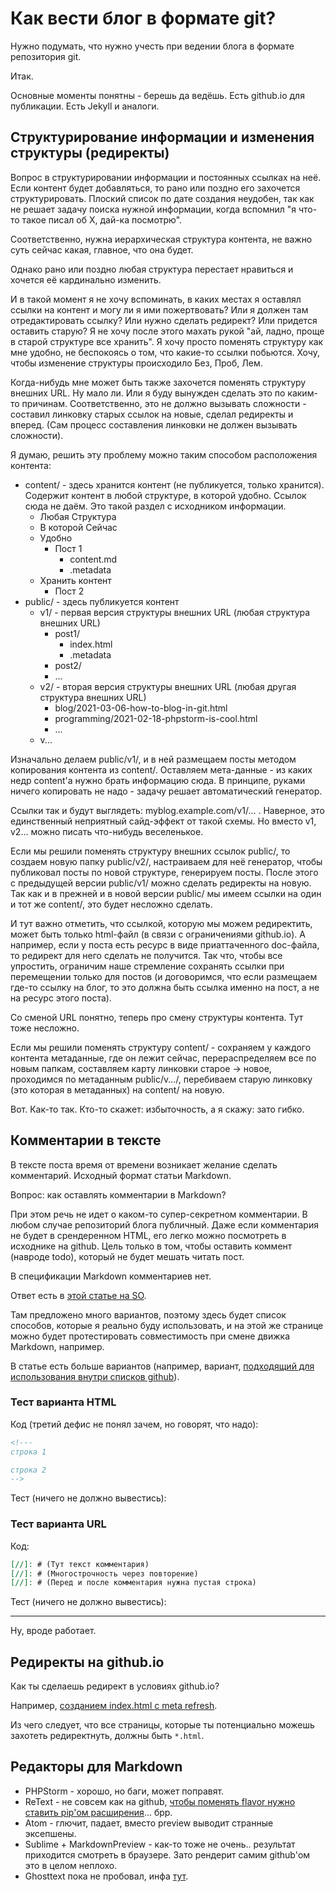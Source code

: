 # Как вести блог в формате git?

Нужно подумать, что нужно учесть при ведении блога в формате репозитория git. 

Итак.

Основные моменты понятны - берешь да ведёшь. Есть github.io для публикации. Есть Jekyll и аналоги.

## Структурирование информации и изменения структуры (редиректы)

Вопрос в структурировании информации и постоянных ссылках на неё. Если контент будет добавляться, то рано или 
поздно его захочется структурировать. Плоский список по дате создания неудобен, так как не решает задачу поиска
нужной информации, когда вспомнил "я что-то такое писал об X, дай-ка посмотрю".

Соответственно, нужна иерархическая структура контента, не важно суть сейчас какая, главное, что она будет.

Однако рано или поздно любая структура перестает нравиться и хочется её кардинально изменить.

И в такой момент я не хочу вспоминать, в каких местах я оставлял ссылки на контент и могу ли я ими пожертвовать? Или я должен там отредактировать ссылку? Или нужно сделать редирект? Или придется оставить
старую? Я не хочу после этого махать рукой "ай, ладно, проще в старой структуре все хранить".
Я хочу просто поменять структуру как мне удобно, не беспокоясь о том, что какие-то ссылки
побьются. Хочу, чтобы изменение структуры происходило Без, Проб, Лем.

Когда-нибудь мне может быть также захочется поменять структуру внешних URL. Ну мало ли. Или я буду
вынужден сделать это по каким-то причинам. Соответственно, это не должно вызывать 
сложности - составил линковку старых ссылок на новые, сделал редиректы и вперед. (Сам процесс составления
линковки не должен вызывать сложности).

Я думаю, решить эту проблему можно таким способом расположения контента:

 * content/ - здесь хранится контент (не публикуется, только хранится). Содержит контент в любой структуре, в которой удобно. Ссылок сюда не даём. Это такой раздел с исходником информации. 
   * Любая Структура
   * В которой Сейчас
   * Удобно
      * Пост 1
        * content.md 
        * .metadata
   * Хранить контент
      * Пост 2
 * public/ - здесь публикуется контент
   * v1/ - первая версия структуры внешних URL (любая структура внешних URL)
     * post1/
       * index.html
       * .metadata
     * post2/  
     * ...  
   * v2/ - вторая версия структуры внешних URL (любая другая структура внешних URL)
     * blog/2021-03-06-how-to-blog-in-git.html
     * programming/2021-02-18-phpstorm-is-cool.html
     * ...  
   * v...
    
Изначально делаем public/v1/, и в ней размещаем посты методом копирования контента из content/. 
Оставляем мета-данные - из каких недр content'а нужно брать информацию сюда. В принципе, руками
ничего копировать не надо - задачу решает автоматический генератор.

Ссылки так и будут выглядеть: myblog.example.com/v1/... . Наверное, это единственный неприятный сайд-эффект от такой схемы. Но вместо v1, v2... можно писать что-нибудь веселенькое.

Если мы решили поменять структуру внешних ссылок public/, то создаем новую папку 
public/v2/, настраиваем для неё генератор, чтобы публиковал посты по новой
структуре, генерируем посты. После этого с предыдущей версии public/v1/ можно сделать редиректы
на новую. Так как и в прежней и в новой версии public/ мы имеем ссылки на один 
и тот же content/, это будет несложно сделать.

И тут важно отметить, что ссылкой, которую мы можем редиректить, может быть только html-файл
(в связи с ограничениями github.io). А например, если у поста есть ресурс в виде приаттаченного 
doc-файла, то редирект для него сделать не получится. Так что, чтобы все упростить, 
ограничим наше стремление сохранять ссылки при перемещении только для постов (и договоримся,
что если размещаем где-то ссылку на блог, то это должна быть ссылка именно на пост, а не на
ресурс этого поста).

Со сменой URL понятно, теперь про смену структуры контента. Тут тоже несложно.

Если мы решили поменять структуру content/ - сохраняем у каждого контента метаданные, где он 
лежит сейчас, перераспределяем все по новым папкам, составляем карту линковки старое -> новое,
проходимся по метаданным public/v.../, перебиваем старую линковку (это которая в метаданных) 
на content/ на новую.

Вот. Как-то так. Кто-то скажет: избыточность, а я скажу: зато гибко.

## Комментарии в тексте

В тексте поста время от времени возникает желание сделать комментарий. Исходный формат статьи Markdown.

Вопрос: как оставлять комментарии в Markdown?

При этом речь не идет о каком-то супер-секретном комментарии. В любом случае репозиторий блога публичный.
Даже если комментария не будет в срендеренном HTML, его легко можно посмотреть в исходнике на github.
Цель только в том, чтобы оставить коммент (навроде todo), который не будет мешать читать пост.

В спецификации Markdown комментариев нет. 

Ответ есть в [этой статье на SO](https://stackoverflow.com/questions/4823468/comments-in-markdown).

Там предложено много вариантов, поэтому здесь будет список способов, которые я реально буду
использовать, и на этой же странице можно будет протестировать совместимость при смене движка 
Markdown, например.

В статье есть больше вариантов (например, вариант,
[подходящий для использования внутри списков github](https://stackoverflow.com/a/29724376)).

### Тест варианта HTML

Код (третий дефис не понял зачем, но говорят, что надо):

```markdown
<!---
строка 1

строка 2
-->
```

Тест (ничего не должно вывестись):

<!--
строка 1

строка 2
-->

### Тест варианта URL

Код:

```markdown
[//]: # (Тут текст комментария)
[//]: # (Многострочность через повторение)
[//]: # (Перед и после комментария нужна пустая строка)
```

Тест (ничего не должно вывестись):
 
[//]: # (Тут текст комментария)
[//]: # (Многострочность через повторение)
[//]: # (Перед и после комментария нужна пустая строка)


--- 

Ну, вроде работает.

## Редиректы на github.io

Как ты сделаешь редирект в условиях github.io?

Например, [созданием index.html с meta refresh](https://gist.github.com/domenic/1f286d415559b56d725bee51a62c24a7).  

Из чего следует, что все страницы, которые ты потенциально можешь захотеть редиректнуть,
должны быть `*.html`.

## Редакторы для Markdown

 * PHPStorm - хорошо, но баги, может поправят.
 * ReText - не совсем как на github, [чтобы поменять flavor нужно ставить pip'ом расширения](https://github.com/retext-project/retext/issues/369)... брр. 
 * Atom - глючит, падает, вместо preview выводит странные эксепшены.
 * Sublime + MarkdownPreview - как-то тоже не очень.. результат приходится смотреть в браузере. Зато рендерит самим github'ом это в целом неплохо.
 * Ghosttext пока не пробовал, инфа [тут](https://ru.stackoverflow.com/questions/549184/%D0%9A%D0%B0%D0%BA-%D0%B2-sublime-text-%D1%81%D0%B4%D0%B5%D0%BB%D0%B0%D1%82%D1%8C-live-preview-%D1%80%D0%B0%D0%B7%D0%BC%D0%B5%D1%82%D0%BA%D0%B8-markdown).  
 
